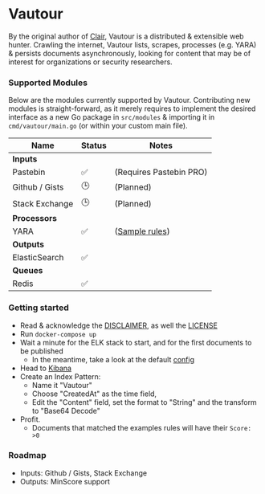 # Vautour

By the original author of [Clair](https://github.com/coreos/clair/), Vautour is
a distributed & extensible web hunter. Crawling the internet, Vautour lists,
scrapes, processes (e.g. YARA) & persists documents asynchronously, looking
for content that may be of interest for organizations or security researchers.

### Supported Modules

Below are the modules currently supported by Vautour. Contributing new modules
is straight-forward, as it merely requires to implement the desired interface
as a new Go package in `src/modules` & importing it in `cmd/vautour/main.go` 
(or within your custom main file).

| Name           | Status | Notes
|----------------|--------|-----------------------------------|
| **Inputs**     |        |                                   |
| Pastebin       | ✅     | (Requires Pastebin PRO)           |
| Github / Gists | 🕒     | (Planned)                         |
| Stack Exchange | 🕒     | (Planned)                         |
| **Processors** |        |                                   |
| YARA           | ✅     | ([Sample rules](config/rules/)) |
| **Outputs**    |        |                                   |
| ElasticSearch  | ✅     |                                   |
| **Queues**     |        |                                   |
| Redis          | ✅     |                                   |

### Getting started

- Read & acknowledge the [DISCLAIMER](DISCLAIMER), as well the [LICENSE](LICENSE)
- Run `docker-compose up`
- Wait a minute for the ELK stack to start, and for the first documents to be published
    - In the meantime, take a look at the default [config](config/vautour.yaml)
- Head to [Kibana](http://127.0.0.1:5601)
- Create an Index Pattern:
    - Name it "Vautour"
    - Choose "CreatedAt" as the time field,
    - Edit the "Content" field, set the format to "String" and the transform to "Base64 Decode"
- Profit.
    - Documents that matched the examples rules will have their `Score: >0`

### Roadmap

- Inputs: Github / Gists, Stack Exchange
- Outputs: MinScore support
